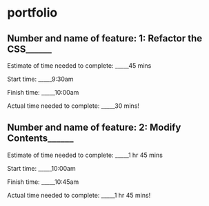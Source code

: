 # portfolio

## Number and name of feature: __1: Refactor the CSS________

Estimate of time needed to complete: _____45 mins 

Start time: _____9:30am

Finish time: _____10:00am

Actual time needed to complete: _____30 mins!

## Number and name of feature: __2: Modify Contents________

Estimate of time needed to complete: _____1 hr 45 mins 

Start time: _____10:00am

Finish time: _____10:45am

Actual time needed to complete: _____1 hr 45 mins!
